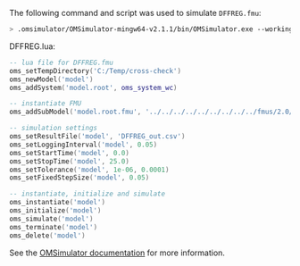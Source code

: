 The following command and script was used to simulate `DFFREG.fmu`:
```bash
> .omsimulator/OMSimulator-mingw64-v2.1.1/bin/OMSimulator.exe --workingDir=results/2.0/cs/win64/OMSimulator/v2.1.1/Dymola/2017/DFFREG --stripRoot=true --skipCSVHeader=true --addParametersToCSV=true --suppressPath=true --timeout=60 DFFREG.lua
```

DFFREG.lua:
```lua
-- lua file for DFFREG.fmu
oms_setTempDirectory('C:/Temp/cross-check')
oms_newModel('model')
oms_addSystem('model.root', oms_system_wc)

-- instantiate FMU
oms_addSubModel('model.root.fmu', '../../../../../../../../../fmus/2.0/cs/win64/Dymola/2017/DFFREG/DFFREG.fmu')

-- simulation settings
oms_setResultFile('model', 'DFFREG_out.csv')
oms_setLoggingInterval('model', 0.05)
oms_setStartTime('model', 0.0)
oms_setStopTime('model', 25.0)
oms_setTolerance('model', 1e-06, 0.0001)
oms_setFixedStepSize('model', 0.05)

-- instantiate, initialize and simulate
oms_instantiate('model')
oms_initialize('model')
oms_simulate('model')
oms_terminate('model')
oms_delete('model')
```
See the [OMSimulator documentation](https://openmodelica.org/doc/OMSimulator/master/html/index.html) for more information.

